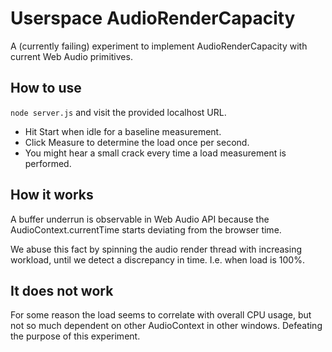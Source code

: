 # Userspace AudioRenderCapacity

A (currently failing) experiment to implement AudioRenderCapacity with current Web Audio primitives.

## How to use

`node server.js` and visit the provided localhost URL.

- Hit Start when idle for a baseline measurement.
- Click Measure to determine the load once per second.
- You might hear a small crack every time a load measurement is performed.

## How it works

A buffer underrun is observable in Web Audio API because the AudioContext.currentTime starts deviating from the browser time.

We abuse this fact by spinning the audio render thread with increasing workload, until we detect a discrepancy in time. I.e. when load is 100%.

## It does not work

For some reason the load seems to correlate with overall CPU usage, but not so much dependent on other AudioContext in other windows. Defeating the purpose of this experiment.
